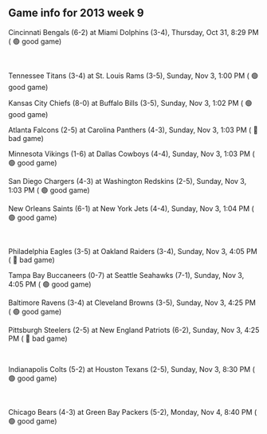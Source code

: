 ## Game info for 2013 week 9
Cincinnati Bengals (6-2) at Miami Dolphins (3-4), Thursday, Oct 31, 8:29 PM (	:green_circle: good game)


<br/>

Tennessee Titans (3-4) at St. Louis Rams (3-5), Sunday, Nov 3, 1:00 PM (	:green_circle: good game)

Kansas City Chiefs (8-0) at Buffalo Bills (3-5), Sunday, Nov 3, 1:02 PM (	:green_circle: good game)

Atlanta Falcons (2-5) at Carolina Panthers (4-3), Sunday, Nov 3, 1:03 PM (	:red_circle: bad game)

Minnesota Vikings (1-6) at Dallas Cowboys (4-4), Sunday, Nov 3, 1:03 PM (	:green_circle: good game)

San Diego Chargers (4-3) at Washington Redskins (2-5), Sunday, Nov 3, 1:03 PM (	:green_circle: good game)

New Orleans Saints (6-1) at New York Jets (4-4), Sunday, Nov 3, 1:04 PM (	:green_circle: good game)


<br/>

Philadelphia Eagles (3-5) at Oakland Raiders (3-4), Sunday, Nov 3, 4:05 PM (	:red_circle: bad game)

Tampa Bay Buccaneers (0-7) at Seattle Seahawks (7-1), Sunday, Nov 3, 4:05 PM (	:green_circle: good game)

Baltimore Ravens (3-4) at Cleveland Browns (3-5), Sunday, Nov 3, 4:25 PM (	:green_circle: good game)

Pittsburgh Steelers (2-5) at New England Patriots (6-2), Sunday, Nov 3, 4:25 PM (	:red_circle: bad game)


<br/>

Indianapolis Colts (5-2) at Houston Texans (2-5), Sunday, Nov 3, 8:30 PM (	:green_circle: good game)


<br/>

Chicago Bears (4-3) at Green Bay Packers (5-2), Monday, Nov 4, 8:40 PM (	:green_circle: good game)

